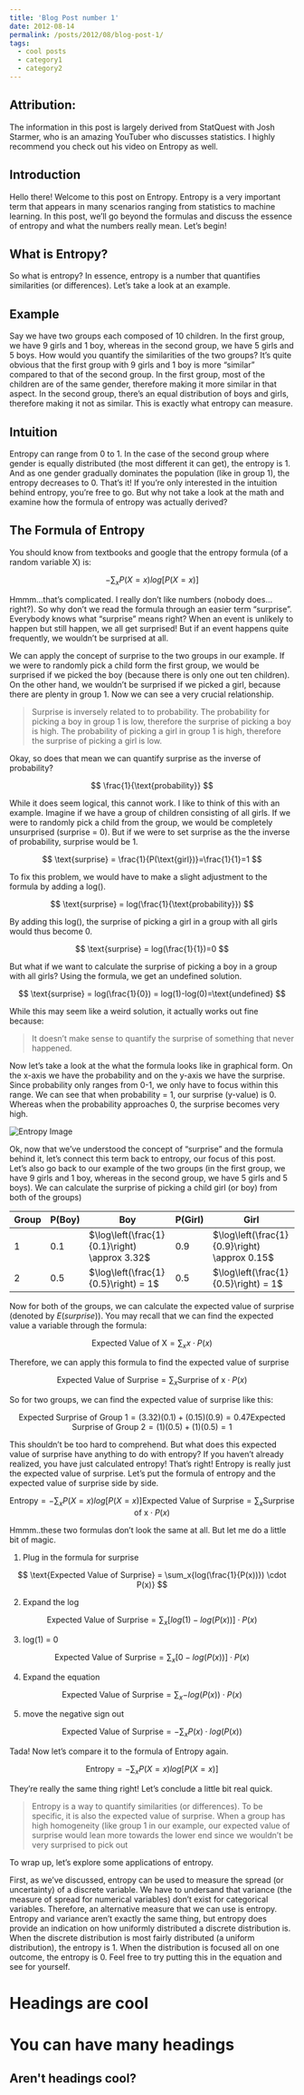 ```yaml
---
title: 'Blog Post number 1'
date: 2012-08-14
permalink: /posts/2012/08/blog-post-1/
tags:
  - cool posts
  - category1
  - category2
---
```


## Attribution:

The information in this post is largely derived from StatQuest with Josh Starmer, who is an amazing YouTuber who discusses statistics. I highly recommend you check out his video on Entropy as well.

## Introduction

Hello there! Welcome to this post on Entropy. Entropy is a very important term that appears in many scenarios ranging from statistics to machine learning. In this post, we’ll go beyond the formulas and discuss the essence of entropy and what the numbers really mean. Let’s begin!

## What is Entropy?

So what is entropy? In essence, entropy is a number that quantifies similarities (or differences). Let’s take a look at an example.

## Example

Say we have two groups each composed of 10 children. In the first group, we have 9 girls and 1 boy, whereas in the second group, we have 5 girls and 5 boys. How would you quantify the similarities of the two groups? It’s quite obvious that the first group with 9 girls and 1 boy is more “similar” compared to that of the second group. In the first group, most of the children are of the same gender, therefore making it more similar in that aspect. In the second group, there’s an equal distribution of boys and girls, therefore making it not as similar. This is exactly what entropy can measure.

## Intuition

Entropy can range from 0 to 1. In the case of the second group where gender is equally distributed (the most different it can get), the entropy is 1. And as one gender gradually dominates the population (like in group 1), the entropy decreases to 0. That’s it! If you’re only interested in the intuition behind entropy, you’re free to go. But why not take a look at the math and examine how the formula of entropy was actually derived?

## The Formula of Entropy

You should know from textbooks and google that the entropy formula (of a random variable X) is:

$$
-\sum_x{P(X=x)log[P(X=x)]}
$$

Hmmm…that’s complicated. I really don’t like numbers (nobody does…right?). So why don’t we read the formula through an easier term “surprise”. Everybody knows what “surprise” means right? When an event is unlikely to happen but still happen, we all get surprised! But if an event happens quite frequently, we wouldn’t be surprised at all. 

We can apply the concept of surprise to the two groups in our example. If we were to randomly pick a child form the first group, we would be surprised if we picked the boy (because there is only one out ten children). On the other hand, we wouldn’t be surprised if we picked a girl, because there are plenty in group 1. Now we can see a very crucial relationship.

> Surprise is inversely related to to probability. The probability for picking a boy in group 1 is low, therefore the surprise of picking a boy is high. The probability of picking a girl in group 1 is high, therefore the surprise of picking a girl is low.

Okay, so does that mean we can quantify surprise as the inverse of probability?

$$
\frac{1}{\text{probability}}
$$

While it does seem logical, this cannot work. I like to think of this with an example. Imagine if we have a group of children consisting of all girls. If we were to randomly pick a child from the group, we would be completely unsurprised (surprise = 0). But if we were to set surprise as the the inverse of probability, surprise would be 1.

$$
\text{surprise} = \frac{1}{P(\text{girl})}=\frac{1}{1}=1
$$

To fix this problem, we would have to make a slight adjustment to the formula by adding a log(). 

$$
\text{surprise} = log(\frac{1}{\text{probability}})
$$

By adding this log(), the surprise of picking a girl in a group with all girls would thus become 0.

$$
\text{surprise} = log(\frac{1}{1})=0
$$

But what if we want to calculate the surprise of picking a boy in a group with all girls? Using the formula, we get an undefined solution.

$$
\text{surprise} = log(\frac{1}{0}) = log(1)-log(0)=\text{undefined}
$$

While this may seem like a weird solution, it actually works out fine because:

> It doesn’t make sense to quantify the surprise of something that never happened.

Now let’s take a look at the what the formula looks like in graphical form. On the x-axis we have the probability and on the y-axis we have the surprise. Since probability only ranges from 0-1, we only have to focus within this range. We can see that when probability = 1, our surprise (y-value) is 0. Whereas when the probability approaches 0, the surprise becomes very high.

<img src="/_posts/img/blog-post-1/entropy.png" alt="Entropy Image">

Ok, now that we’ve understood the concept of “surprise” and the formula behind it, let’s connect this term back to entropy, our focus of this post. Let’s also go back to our example of the two groups (in the first group, we have 9 girls and 1 boy, whereas in the second group, we have 5 girls and 5 boys). We can calculate the surprise of picking a child girl (or boy) from both of the groups)

| Group | P(Boy) | Boy                       | P(Girl) | Girl                      |
|-------|--------|---------------------------|---------|---------------------------|
| 1     | 0.1    | $\log\left(\frac{1}{0.1}\right) \approx 3.32$ | 0.9     | $\log\left(\frac{1}{0.9}\right) \approx 0.15$ |
| 2     | 0.5    | $\log\left(\frac{1}{0.5}\right) = 1$          | 0.5     | $\log\left(\frac{1}{0.5}\right) = 1$          |


Now for both of the groups, we can calculate the expected value of surprise (denoted by $E(surprise)$). You may recall that we can find the expected value a variable through the formula:

$$
\text{Expected Value of X} = \sum_x{x \cdot P(x)} 
$$

Therefore, we can apply this formula to find the expected value of surprise

$$
\text{Expected Value of Surprise} = \sum_x{\text{Surprise of x} \cdot P(x)} 
$$

So for two groups, we can find the expected value of surprise like this:

$$
\text{Expected Surprise of Group 1} = (3.32)(0.1)+(0.15)(0.9)= 0.47
\text{Expected Surprise of Group 2} = (1)(0.5)+(1)(0.5)= 1
$$

This shouldn’t be too hard to comprehend. But what does this expected value of surprise have anything to do with entropy? If you haven’t already realized, you have just calculated entropy! That’s right! Entropy is really just the expected value of surprise. Let’s put the formula of entropy and the expected value of surprise side by side.

$$
\text{Entropy}=-\sum_x{P(X=x)log[P(X=x)]}
\text{Expected Value of Surprise} = \sum_x{\text{Surprise of x} \cdot P(x)} 
$$

Hmmm..these two formulas don’t look the same at all. But let me do a little bit of magic.

1. Plug in the formula for surprise

$$
\text{Expected Value of Surprise} = \sum_x{log(\frac{1}{P(x))}) \cdot P(x)} 
$$

2. Expand the log

$$
\text{Expected Value of Surprise} = \sum_x{[log(1)-log(P(x))] \cdot P(x)} 
$$

3. log(1) = 0

$$
\text{Expected Value of Surprise} = \sum_x{[0-log(P(x))] \cdot P(x)} 
$$

4. Expand the equation

$$
\text{Expected Value of Surprise} = \sum_x{-log(P(x)) \cdot P(x)} 
$$

5. move the negative sign out

$$
\text{Expected Value of Surprise} = -\sum_x{P(x) \cdot log(P(x))} 
$$

Tada! Now let’s compare it to the formula of Entropy again.

$$
\text{Entropy}=-\sum_x{P(X=x)log[P(X=x)]}
$$

They’re really the same thing right! Let’s conclude a little bit real quick.

> Entropy is a way to quantify similarities (or differences). To be specific, it is also the expected value of surprise. When a group has high homogeneity (like group 1 in our example, our expected value of surprise would lean more towards the lower end since we wouldn’t be very surprised to pick out

To wrap up, let’s explore some applications of entropy.

First, as we’ve discussed, entropy can be used to measure the spread (or uncertainty) of a discrete variable. We have to undersand that variance (the measure of spread for numerical variables) don’t exist for categorical variables. Therefore, an alternative measure that we can use is entropy. Entropy and variance aren’t exactly the same thing, but entropy does provide an indication on how uniformly distributed a discrete distribution is. When the discrete distribution is most fairly distributed (a uniform distribution), the entropy is 1. When the distribution is focused all on one outcome, the entropy is 0. Feel free to try putting this in the equation and see for yourself.

Headings are cool
======

You can have many headings
======

Aren't headings cool?
------
